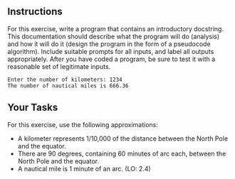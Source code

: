 ## Instructions

For this exercise, write a program that contains an introductory docstring. This documentation should describe what the program will do (analysis) and how it will do it (design the program in the form of a pseudocode algorithm). Include suitable prompts for all inputs, and label all outputs appropriately. After you have coded a program, be sure to test it with a reasonable set of legitimate inputs.

```
Enter the number of kilometers: 1234
The number of nautical miles is 666.36
```

## Your Tasks

For this exercise, use the following approximations:

- A kilometer represents 1/10,000 of the distance between the North Pole and the equator.
- There are 90 degrees, containing 60 minutes of arc each, between the North Pole and the equator.
- A nautical mile is 1 minute of an arc. (LO: 2.4)
